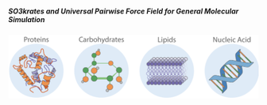 ##### **S**O3krates and **U**niversal **P**airwise Force Field for **Ge**neral **M**olecular **S**imulation
![Logo](./sup-gems-logo.png)
